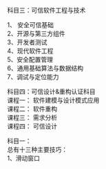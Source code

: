 科目三：可信软件工程与技术

1、 安全可信基础  
2、开源与第三方组件  
3、开发者测试  
4、现代软件工程  
5、安全配置管理  
6、通用基础算法与数据结构  
7、调试与定位能力  


科目四：可信设计&重构认证科目  
课程一： 
软件建模与设计模式应用  
课程二： 
软件重构  
课程三： 
需求分析  
课程四： 
可信设计   

科目一：  
总有十三种主要技巧：  
1、滑动窗口  
 
